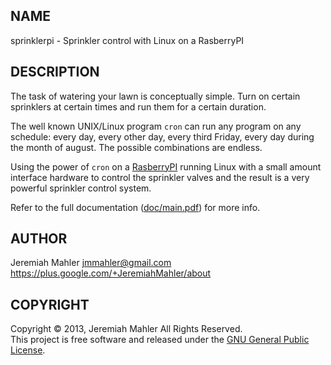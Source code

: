 
NAME
----

sprinklerpi - Sprinkler control with Linux on a RasberryPI

DESCRIPTION
-----------

The task of watering your lawn is conceptually simple.
Turn on certain sprinklers at certain times and run them for
a certain duration.

The well known UNIX/Linux program `cron` can run any program
on any schedule: every day, every other day, every third Friday,
every day during the month of august.  The possible combinations
are endless.

Using the power of `cron` on a [RasberryPI][rpi] running Linux with
a small amount interface hardware to control the sprinkler
valves and the result is a very powerful sprinkler control system.

  [rpi]: http://www.rasberrypi.org

Refer to the full documentation ([doc/main.pdf](https://github.com/jmahler/sprinklerpi/blob/master/doc/main.pdf?raw=true)) for more info.

AUTHOR
------

Jeremiah Mahler <jmmahler@gmail.com><br>
<https://plus.google.com/+JeremiahMahler/about>

COPYRIGHT
---------

Copyright &copy; 2013, Jeremiah Mahler All Rights Reserved.<br>
This project is free software and released under
the [GNU General Public License][gpl].

  [gpl]: http://www.gnu.org/licenses/gpl.html

